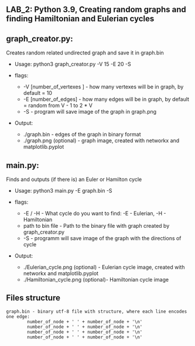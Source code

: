 LAB_2: Python 3.9, Creating random graphs and finding Hamiltonian and Eulerian cycles  
-

graph_creator.py: 
-

Creates random related undirected graph and save it in graph.bin
   
- Usage: python3 graph_creator.py -V 15 -E 20 -S


- flags: 
  - -V [number_of_vertexes ] - how many vertexes will be in graph, by default = 10
  - -E [number_of_edges]     - how many edges will be in graph, by default = random from V - 1 to 2 * V 
  - -S                       - program will save image of the graph in graph.png 

  
- Output:
  - ./graph.bin              - edges of the graph in binary format
  - ./graph.png (optional)   - graph image, created with networkx and matplotlib.pyplot
    
main.py:
-
Finds and outputs (if there is) an Euler or Hamilton cycle

- Usage: python3 main.py -E graph.bin -S


- flags: 
  - -E / -H                  - What cycle do you want to find: -E - Eulerian, -H - Hamiltonian
  - path to bin file         - Path to the binary file with graph created by graph_creator.py   
  - -S                       - programm will save image of the graph with the directions of cycle 


- Output:
  - ./Eulerian_cycle.png (optional)   - Eulerian cycle image, created with networkx and matplotlib.pyplot
  - ./Hamiltonian_cycle.png (optional)- Hamiltonian cycle image
  

Files structure
-


    graph.bin - binary utf-8 file with structure, where each line encodes one edge:
            number_of_node + ' ' + number_of_node + '\n'
            number_of_node + ' ' + number_of_node + '\n'
            number_of_node + ' ' + number_of_node + '\n'
            number_of_node + ' ' + number_of_node + '\n'
            
    